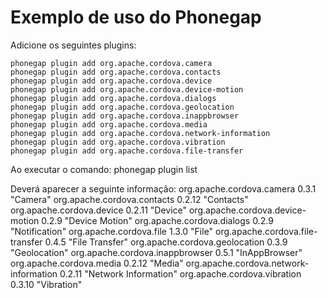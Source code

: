Exemplo de uso do Phonegap
==================

Adicione os seguintes plugins:

    phonegap plugin add org.apache.cordova.camera
    phonegap plugin add org.apache.cordova.contacts
    phonegap plugin add org.apache.cordova.device
    phonegap plugin add org.apache.cordova.device-motion
    phonegap plugin add org.apache.cordova.dialogs
    phonegap plugin add org.apache.cordova.geolocation
    phonegap plugin add org.apache.cordova.inappbrowser
    phonegap plugin add org.apache.cordova.media
    phonegap plugin add org.apache.cordova.network-information
    phonegap plugin add org.apache.cordova.vibration
    phonegap plugin add org.apache.cordova.file-transfer


Ao executar o comando:
	phonegap plugin list

Deverá aparecer a seguinte informação:
	org.apache.cordova.camera 0.3.1 "Camera"
	org.apache.cordova.contacts 0.2.12 "Contacts"
	org.apache.cordova.device 0.2.11 "Device"
	org.apache.cordova.device-motion 0.2.9 "Device Motion"
	org.apache.cordova.dialogs 0.2.9 "Notification"
	org.apache.cordova.file 1.3.0 "File"
	org.apache.cordova.file-transfer 0.4.5 "File Transfer"
	org.apache.cordova.geolocation 0.3.9 "Geolocation"
	org.apache.cordova.inappbrowser 0.5.1 "InAppBrowser"
	org.apache.cordova.media 0.2.12 "Media"
	org.apache.cordova.network-information 0.2.11 "Network Information"
	org.apache.cordova.vibration 0.3.10 "Vibration"
